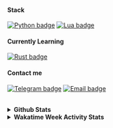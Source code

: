 #### **Stack**

[![Python badge]](https://python.org/)
[![Lua badge]](https://lua.org/)

[Python Badge]: https://img.shields.io/badge/python-%25.svg?style=for-the-badge&logoColor=dadada&color=000000&logo=python
[Lua Badge]: https://img.shields.io/badge/lua-%25.svg?style=for-the-badge&color=000000&logoColor=dadada&logo=lua

#### **Currently Learning**

[![Rust badge]](https://rust-lang.org/)

<!--
TO LEARN LIST:
    - TeX
-->

[Rust badge]: https://img.shields.io/badge/rust-%25.svg?style=for-the-badge&logoColor=dadada&color=000000&logo=rust

#### **Contact me**

[![Telegram badge]](https://t.me/mrtnvgr)
[![Email badge]](mailto:martynovegorOF@yandex.ru)
    
[Telegram Badge]: https://img.shields.io/badge/telegram-%25.svg?style=for-the-badge&color=000000&logoColor=dadada&logo=telegram
[Email Badge]: https://img.shields.io/badge/email-%25.svg?style=for-the-badge&color=000000&logoColor=dadada

<!--
<img src="https://img.shields.io/badge/gentoo-%25.svg?style=for-the-badge&color=000000&logoColor=dadada&logo=gentoo"/>
<img src="https://img.shields.io/badge/termux-%25.svg?style=for-the-badge&color=000000&logoColor=dadada&logo=android"/>
<img src="https://img.shields.io/badge/neovim-%25.svg?style=for-the-badge&color=000000&logoColor=dadada&logo=neovim"/>
-->

</br>

<details>
<summary><b>Github Stats</b></summary>
<img
    src="https://github-readme-stats-git-masterrstaa-rickstaa.vercel.app/api?username=mrtnvgr&count_private=true&hide_title=true&bg_color=000000&text_color=dadada&show_icons=true&icon_color=dadada&ring_color=dadada&include_all_commits=true&hide=stars,contribs,commits&border_radius=0&hide_rank=true&card_width=400px&custom_title=."
    width="400px"
    height="90px"
/>
</details>

<details>
<summary><b>Wakatime Week Activity Stats</b></summary>
<img
     src="https://github-readme-stats.vercel.app/api/wakatime?username=mrtnvgr&hide_title=true&bg_color=000000&text_color=dadada&border_radius=0&border_color=dadada&langs_count=3&hide_progress=true"
/>
<img
     src="https://wakatime.com/share/@mrtnvgr/eece2036-2ca2-4e7e-9d14-8aacf1b490de.svg"
     width="200px"
     height="120px"
/>
</details>
